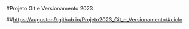 #Projeto Git e Versionamento 2023

##https://auguston9.github.io/Projeto2023_Git_e_Versionamento/#ciclo
